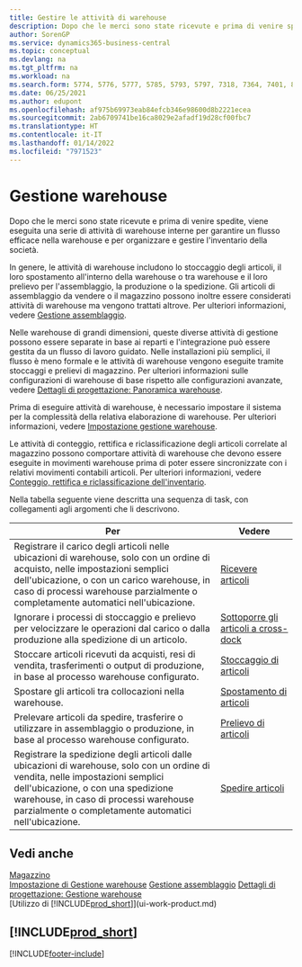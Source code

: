 ```yaml
---
title: Gestire le attività di warehouse
description: Dopo che le merci sono state ricevute e prima di venire spedite, viene eseguita una serie di attività di warehouse interne per garantire un flusso efficace nella warehouse.
author: SorenGP
ms.service: dynamics365-business-central
ms.topic: conceptual
ms.devlang: na
ms.tgt_pltfrm: na
ms.workload: na
ms.search.form: 5774, 5776, 5777, 5785, 5793, 5797, 7318, 7364, 7401, 8909, 9000, 9008, 9009, 9050, 9053, 9056
ms.date: 06/25/2021
ms.author: edupont
ms.openlocfilehash: af975b69973eab84efcb346e98600d8b2221ecea
ms.sourcegitcommit: 2ab6709741be16ca8029e2afadf19d28cf00fbc7
ms.translationtype: HT
ms.contentlocale: it-IT
ms.lasthandoff: 01/14/2022
ms.locfileid: "7971523"
---
```

# <a name="warehouse-management"></a>Gestione warehouse

Dopo che le merci sono state ricevute e prima di venire spedite, viene eseguita una serie di attività di warehouse interne per garantire un flusso efficace nella warehouse e per organizzare e gestire l'inventario della società.

In genere, le attività di warehouse includono lo stoccaggio degli articoli, il loro spostamento all'interno della warehouse o tra warehouse e il loro prelievo per l'assemblaggio, la produzione o la spedizione. Gli articoli di assemblaggio da vendere o il magazzino possono inoltre essere considerati attività di warehouse ma vengono trattati altrove. Per ulteriori informazioni, vedere [Gestione assemblaggio](assembly-assemble-items.md).  

Nelle warehouse di grandi dimensioni, queste diverse attività di gestione possono essere separate in base ai reparti e l'integrazione può essere gestita da un flusso di lavoro guidato. Nelle installazioni più semplici, il flusso è meno formale e le attività di warehouse vengono eseguite tramite stoccaggi e prelievi di magazzino. Per ulteriori informazioni sulle configurazioni di warehouse di base rispetto alle configurazioni avanzate, vedere [Dettagli di progettazione: Panoramica warehouse](design-details-warehouse-overview.md).

Prima di eseguire attività di warehouse, è necessario impostare il sistema per la complessità della relativa elaborazione di warehouse. Per ulteriori informazioni, vedere [Impostazione gestione warehouse](warehouse-setup-warehouse.md).

Le attività di conteggio, rettifica e riclassificazione degli articoli correlate al magazzino possono comportare attività di warehouse che devono essere eseguite in movimenti warehouse prima di poter essere sincronizzate con i relativi movimenti contabili articoli. Per ulteriori informazioni, vedere [Conteggio, rettifica e riclassificazione dell'inventario](inventory-how-count-adjust-reclassify.md).

 Nella tabella seguente viene descritta una sequenza di task, con collegamenti agli argomenti che li descrivono.   

|**Per**|**Vedere**|  
|------------|-------------|  
|Registrare il carico degli articoli nelle ubicazioni di warehouse, solo con un ordine di acquisto, nelle impostazioni semplici dell'ubicazione, o con un carico warehouse, in caso di processi warehouse parzialmente o completamente automatici nell'ubicazione.|[Ricevere articoli](warehouse-how-receive-items.md)|
|Ignorare i processi di stoccaggio e prelievo per velocizzare le operazioni dal carico o dalla produzione alla spedizione di un articolo.|[Sottoporre gli articoli a cross-dock](warehouse-how-to-cross-dock-items.md)|
|Stoccare articoli ricevuti da acquisti, resi di vendita, trasferimenti o output di produzione, in base al processo warehouse configurato.|[Stoccaggio di articoli](warehouse-put-away-items.md)|
|Spostare gli articoli tra collocazioni nella warehouse.|[Spostamento di articoli](warehouse-move-items.md)|
|Prelevare articoli da spedire, trasferire o utilizzare in assemblaggio o produzione, in base al processo warehouse configurato.|[Prelievo di articoli](warehouse-pick-items.md)|
|Registrare la spedizione degli articoli dalle ubicazioni di warehouse, solo con un ordine di vendita, nelle impostazioni semplici dell'ubicazione, o con una spedizione warehouse, in caso di processi warehouse parzialmente o completamente automatici nell'ubicazione.|[Spedire articoli](warehouse-how-ship-items.md)|  

## <a name="see-also"></a>Vedi anche

[Magazzino](inventory-manage-inventory.md)  
[Impostazione di Gestione warehouse](warehouse-setup-warehouse.md) 
[Gestione assemblaggio](assembly-assemble-items.md)
[Dettagli di progettazione: Gestione warehouse](design-details-warehouse-management.md)  
[Utilizzo di [!INCLUDE[prod_short](includes/prod_short.md)]](ui-work-product.md)  

## [!INCLUDE[prod_short](includes/free_trial_md.md)]  


[!INCLUDE[footer-include](includes/footer-banner.md)]